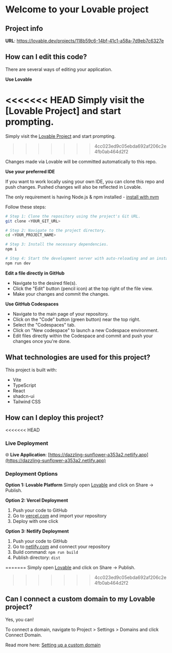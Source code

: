# Welcome to your Lovable project

## Project info

**URL**: https://lovable.dev/projects/118b59c6-14bf-41c1-a58a-7d9eb7c6327e

## How can I edit this code?

There are several ways of editing your application.

**Use Lovable**

<<<<<<< HEAD
Simply visit the [Lovable Project] and start prompting.
=======
Simply visit the [Lovable Project](https://lovable.dev/projects/118b59c6-14bf-41c1-a58a-7d9eb7c6327e) and start prompting.
>>>>>>> 4cc023ed9c05ebda692af206c2e4fb0ab464d2f2

Changes made via Lovable will be committed automatically to this repo.

**Use your preferred IDE**

If you want to work locally using your own IDE, you can clone this repo and push changes. Pushed changes will also be reflected in Lovable.

The only requirement is having Node.js & npm installed - [install with nvm](https://github.com/nvm-sh/nvm#installing-and-updating)

Follow these steps:

```sh
# Step 1: Clone the repository using the project's Git URL.
git clone <YOUR_GIT_URL>

# Step 2: Navigate to the project directory.
cd <YOUR_PROJECT_NAME>

# Step 3: Install the necessary dependencies.
npm i

# Step 4: Start the development server with auto-reloading and an instant preview.
npm run dev
```

**Edit a file directly in GitHub**

- Navigate to the desired file(s).
- Click the "Edit" button (pencil icon) at the top right of the file view.
- Make your changes and commit the changes.

**Use GitHub Codespaces**

- Navigate to the main page of your repository.
- Click on the "Code" button (green button) near the top right.
- Select the "Codespaces" tab.
- Click on "New codespace" to launch a new Codespace environment.
- Edit files directly within the Codespace and commit and push your changes once you're done.

## What technologies are used for this project?

This project is built with:

- Vite
- TypeScript
- React
- shadcn-ui
- Tailwind CSS

## How can I deploy this project?

<<<<<<< HEAD
### Live Deployment
🌐 **Live Application**: [https://dazzling-sunflower-a353a2.netlify.app](https://dazzling-sunflower-a353a2.netlify.app)

### Deployment Options

**Option 1: Lovable Platform**
Simply open [Lovable](https://lovable.dev/projects/118b59c6-14bf-41c1-a58a-7d9eb7c6327e) and click on Share -> Publish.

**Option 2: Vercel Deployment**
1. Push your code to GitHub
2. Go to [vercel.com](https://vercel.com) and import your repository
3. Deploy with one click

**Option 3: Netlify Deployment**
1. Push your code to GitHub
2. Go to [netlify.com](https://netlify.com) and connect your repository
3. Build command: `npm run build`
4. Publish directory: `dist`

=======
Simply open [Lovable](https://lovable.dev/projects/118b59c6-14bf-41c1-a58a-7d9eb7c6327e) and click on Share -> Publish.

>>>>>>> 4cc023ed9c05ebda692af206c2e4fb0ab464d2f2
## Can I connect a custom domain to my Lovable project?

Yes, you can!

To connect a domain, navigate to Project > Settings > Domains and click Connect Domain.

Read more here: [Setting up a custom domain](https://docs.lovable.dev/tips-tricks/custom-domain#step-by-step-guide)
